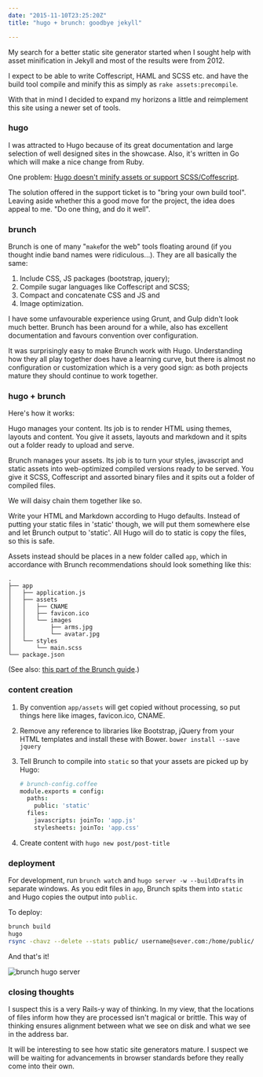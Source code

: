 ```yaml
---
date: "2015-11-10T23:25:20Z"
title: "hugo + brunch: goodbye jekyll"

---
```


My search for a better static site generator started when I sought help with asset minification in
Jekyll and most of the results were from 2012.

I expect to be able to write Coffescript, HAML and SCSS etc. and have the build tool compile and
minify this as simply as `rake assets:precompile`.

With that in mind I decided to expand my horizons a little and reimplement this site using a
newer set of tools.

### hugo

I was attracted to Hugo because of its great documentation and large selection of well designed
sites in the showcase. Also, it's written in Go which will make a nice change from Ruby.

One problem: [Hugo doesn't minify assets or support SCSS/Coffescript][hugo_preprocessors].

The solution offered in the support ticket is to "bring your own build tool". Leaving aside whether
this a good move for the project, the idea does appeal to me. "Do one thing, and do it well".

### brunch

Brunch is one of many "`make`for the web" tools floating around (if you thought indie band names
were ridiculous...). They are all basically the same:

1. Include CSS, JS packages (bootstrap, jquery);
2. Compile sugar languages like Coffescript and SCSS;
3. Compact and concatenate CSS and JS and
4. Image optimization.

I have some unfavourable experience using Grunt, and Gulp didn't look much better. Brunch has been
around for a while, also has excellent documentation and favours convention over configuration.

It was surprisingly easy to make Brunch work with Hugo. Understanding how they all play together
does have a learning curve, but there is almost no configuration or customization which is a very
good sign: as both projects mature they should continue to work together.

### hugo + brunch

Here's how it works:

Hugo manages your content. Its job is to render HTML using themes, layouts and content. You give it
assets, layouts and markdown and it spits out a folder ready to upload and serve.

Brunch manages your assets. Its job is to turn your styles, javascript and static assets into
web-optimized compiled versions ready to be served. You give it SCSS, Coffescript and assorted
binary files and it spits out a folder of compiled files.

We will daisy chain them together like so.

Write your HTML and Markdown according to Hugo defaults. Instead of putting your static files in
'static' though, we will put them somewhere else and let Brunch output to 'static'. All Hugo will do
to static is copy the files, so this is safe.

Assets instead should be places in a new folder called `app`, which in accordance with Brunch
recommendations should look something like this:

```
.
├── app
│   ├── application.js
│   ├── assets
│   │   ├── CNAME
│   │   ├── favicon.ico
│   │   └── images
│   │       ├── arms.jpg
│   │       └── avatar.jpg
│   └── styles
│       └── main.scss
└── package.json
```

(See also: [this part of the Brunch guide][just_a_couple_files].)

### content creation

1. By convention `app/assets` will get copied without processing, so put things here like images,
   favicon.ico, CNAME.

2. Remove any reference to libraries like Bootstrap, jQuery from your HTML templates and install
   these with Bower. `bower install --save jquery`

3. Tell Brunch to compile into `static` so that your assets are picked up by Hugo:

    ```coffee
    # brunch-config.coffee
    module.exports = config:
      paths:
        public: 'static'
      files:
        javascripts: joinTo: 'app.js'
        stylesheets: joinTo: 'app.css'
    ```

4. Create content with `hugo new post/post-title`

### deployment

For development, run `brunch watch` and `hugo server -w --buildDrafts` in separate windows.  As you
edit files in `app`, Brunch spits them into `static` and Hugo copies the output into `public`.

To deploy:

```bash
brunch build
hugo
rsync -chavz --delete --stats public/ username@sever.com:/home/public/
```

And that's it!

![brunch hugo server](/images/hugo_brunch_server.png)


### closing thoughts

I suspect this is a very Rails-y way of thinking. In my view, that the locations of files inform how
they are processed isn't magical or brittle. This way of thinking ensures alignment between what we
see on disk and what we see in the address bar.

It will be interesting to see how static site generators mature.  I suspect we will be waiting for
advancements in browser standards before they really come into their own.

[hugo_preprocessors]: http://discuss.gohugo.io/t/support-for-html-css-js-preprocessors/127/11
[techpeace]: https://github.com/techpeace
[just_a_couple_files]: https://github.com/brunch/brunch-guide/blob/master/content/en/chapter04-starting-from-scratch.md#just-a-couple-files
